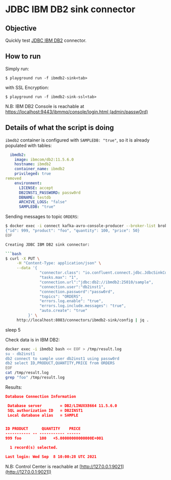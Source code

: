 # JDBC IBM DB2 sink connector

## Objective

Quickly test [JDBC IBM DB2](https://docs.confluent.io/current/connect/kafka-connect-jdbc/source-connector/index.html#kconnect-long-jdbc-sink-connector) connector.


## How to run

Simply run:

```
$ playground run -f ibmdb2-sink<tab>
```

with SSL Encryption:

```
$ playground run -f ibmdb2-sink-ssl<tab>
```

N.B: IBM DB2 Console is reachable at [https://localhost:9443/ibmmq/console/login.html (admin/passw0rd)](https://localhost:9443/ibmmq/console/login.html])

## Details of what the script is doing

`ibmdb2` container is configured with `SAMPLEDB: "true"`, so it is already populated with tables:

```yml
  ibmdb2:
    image: ibmcom/db2:11.5.6.0
    hostname: ibmdb2
    container_name: ibmdb2
    privileged: true
removed
    environment:
      LICENSE: accept
      DB2INST1_PASSWORD: passw0rd
      DBNAME: testdb
      ARCHIVE_LOGS: "false"
      SAMPLEDB: "true"
```

Sending messages to topic `ORDERS`:

```bash
$ docker exec -i connect kafka-avro-console-producer --broker-list broker:9092 --property schema.registry.url=http://schema-registry:8081 --topic ORDERS --property value.schema='{"type":"record","name":"myrecord","fields":[{"name":"ID","type":"int"},{"name":"PRODUCT", "type": "string"}, {"name":"quantity", "type": "int"}, {"name":"price","type": "float"}]}' << EOF
{"id": 999, "product": "foo", "quantity": 100, "price": 50}
EOF

Creating JDBC IBM DB2 sink connector:

```bash
$ curl -X PUT \
     -H "Content-Type: application/json" \
     --data '{
               "connector.class": "io.confluent.connect.jdbc.JdbcSinkConnector",
               "tasks.max": "1",
               "connection.url":"jdbc:db2://ibmdb2:25010/sample",
               "connection.user":"db2inst1",
               "connection.password":"passw0rd",
               "topics": "ORDERS",
               "errors.log.enable": "true",
               "errors.log.include.messages": "true",
               "auto.create": "true"
          }' \
     http://localhost:8083/connectors/ibmdb2-sink/config | jq .
```

sleep 5

Check data is in IBM DB2:

```bash
docker exec -i ibmdb2 bash << EOF > /tmp/result.log
su - db2inst1
db2 connect to sample user db2inst1 using passw0rd
db2 select ID,PRODUCT,QUANTITY,PRICE from ORDERS
EOF
cat /tmp/result.log
grep "foo" /tmp/result.log
```

Results:

```json
Database Connection Information

 Database server        = DB2/LINUXX8664 11.5.6.0
 SQL authorization ID   = DB2INST1
 Local database alias   = SAMPLE


ID PRODUCT      QUANTITY    PRICE
----------- -- ----------- ------
999 foo        100   +5.00000000000000E+001

  1 record(s) selected.

Last login: Wed Sep  8 10:00:28 UTC 2021
```

N.B: Control Center is reachable at [http://127.0.0.1:9021](http://127.0.0.1:9021])
